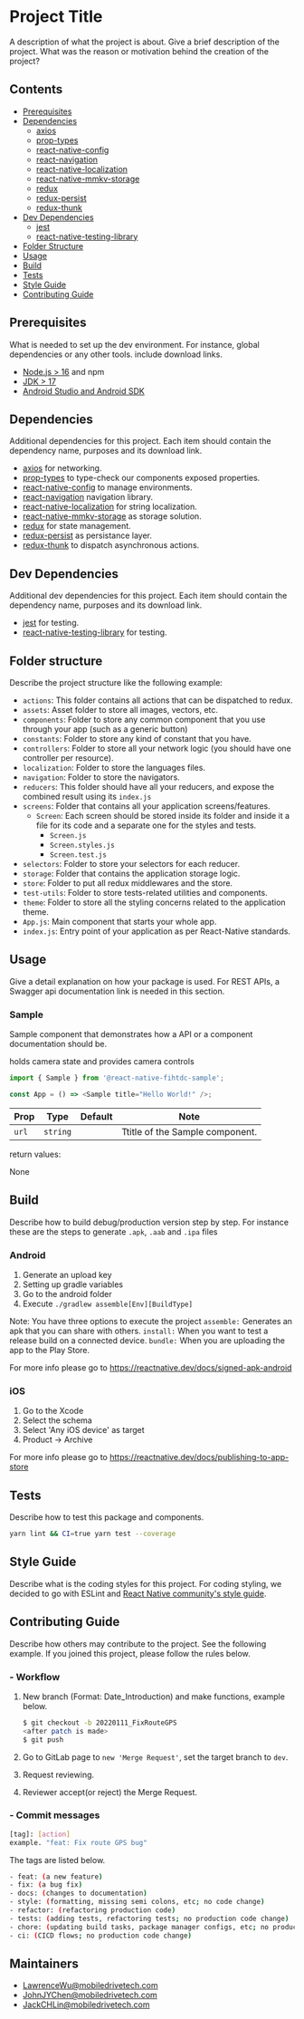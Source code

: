 # Project Title

A description of what the project is about. Give a brief description of the project. What was the reason or motivation behind the creation of the project?

## Contents

* [Prerequisites](#prerequisites)
* [Dependencies](#dependencies)
  * [axios](#dependencies)
  * [prop-types](#dependencies)
  * [react-native-config](#dependencies)
  * [react-navigation](#dependencies)
  * [react-native-localization](#dependencies)
  * [react-native-mmkv-storage](#dependencies)
  * [redux](#dependencies)
  * [redux-persist](#dependencies)
  * [redux-thunk](#dependencies)
* [Dev Dependencies](#dev-dependencies)
  * [jest](#dev-dependencies)
  * [react-native-testing-library](#dev-dependencies)
* [Folder Structure](#folder-structure)
* [Usage](#usage)
* [Build](#build)
* [Tests](#tests)
* [Style Guide](#style-guide)
* [Contributing Guide](#contributing-guide)

## Prerequisites

What is needed to set up the dev environment. For instance, global dependencies or any other tools. include download links.

* [Node.js > 16](https://nodejs.org) and npm
* [JDK > 17](https://www.oracle.com/java/technologies/javase-jdk11-downloads.html)
* [Android Studio and Android SDK](https://developer.android.com/studio)

## Dependencies

Additional dependencies for this project. Each item should contain the dependency name, purposes and its download link.

* [axios](https://github.com/axios/axios) for networking.
* [prop-types](https://github.com/facebook/prop-types) to type-check our components exposed properties.
* [react-native-config](https://github.com/luggit/react-native-config) to manage environments.
* [react-navigation](https://reactnavigation.org/) navigation library.
* [react-native-localization](https://github.com/stefalda/ReactNativeLocalization) for string localization.
* [react-native-mmkv-storage](https://github.com/ammarahm-ed/react-native-mmkv-storage#readme) as storage solution.
* [redux](https://redux.js.org/) for state management.
* [redux-persist](https://github.com/rt2zz/redux-persist) as persistance layer.
* [redux-thunk](https://github.com/gaearon/redux-thunk) to dispatch asynchronous actions.

## Dev Dependencies

Additional dev dependencies for this project. Each item should contain the dependency name, purposes and its download link.

* [jest](https://facebook.github.io/jest/) for testing.
* [react-native-testing-library](https://callstack.github.io/react-native-testing-library/) for testing.

## Folder structure

Describe the project structure like the following example:

* `actions`: This folder contains all actions that can be dispatched to redux.
* `assets`: Asset folder to store all images, vectors, etc.
* `components`: Folder to store any common component that you use through your app (such as a generic button)
* `constants`: Folder to store any kind of constant that you have.
* `controllers`: Folder to store all your network logic (you should have one controller per resource).
* `localization`: Folder to store the languages files.
* `navigation`: Folder to store the navigators.
* `reducers`: This folder should have all your reducers, and expose the combined result using its `index.js`
* `screens`: Folder that contains all your application screens/features.
  * `Screen`: Each screen should be stored inside its folder and inside it a file for its code and a separate one for the styles and tests.
    * `Screen.js`
    * `Screen.styles.js`
    * `Screen.test.js`
* `selectors`: Folder to store your selectors for each reducer.
* `storage`: Folder that contains the application storage logic.
* `store`: Folder to put all redux middlewares and the store.
* `test-utils`: Folder to store tests-related utilities and components.
* `theme`: Folder to store all the styling concerns related to the application theme.
* `App.js`: Main component that starts your whole app.
* `index.js`: Entry point of your application as per React-Native standards.

## Usage

Give a detail explanation on how your package is used. For REST APIs, a Swagger api documentation link is needed in this section.

### Sample

Sample component that demonstrates how a API or a component documentation should be.

holds camera state and provides camera controls

```js
import { Sample } from '@react-native-fihtdc-sample';
```

```js
const App = () => <Sample title="Hello World!" />;
```

|Prop|Type|Default|Note|
| - | - | - | - |
|`url`|`string`||Ttitle of the Sample component.

return values:

None

## Build

Describe how to build debug/production version step by step. For instance these are the steps to generate `.apk`, `.aab` and `.ipa` files

### Android

1. Generate an upload key
2. Setting up gradle variables
3. Go to the android folder
4. Execute `./gradlew assemble[Env][BuildType]`

Note: You have three options to execute the project
`assemble:` Generates an apk that you can share with others.
`install:` When you want to test a release build on a connected device.
`bundle:` When you are uploading the app to the Play Store.

For more info please go to <https://reactnative.dev/docs/signed-apk-android>

### iOS

1. Go to the Xcode
2. Select the schema
3. Select 'Any iOS device' as target
4. Product -> Archive

For more info please go to <https://reactnative.dev/docs/publishing-to-app-store>

## Tests

Describe how to test this package and components.

```bash
yarn lint && CI=true yarn test --coverage
```

## Style Guide

Describe what is the coding styles for this project. For coding styling, we decided to go with ESLint and [React Native community's style guide](https://github.com/facebook/react-native/tree/master/packages/eslint-config-react-native-community#readme).

## Contributing Guide

Describe how others may contribute to the project.
See the following example.
If you joined this project, please follow the rules below.

### - Workflow

1. New branch (Format: Date_Introduction) and make functions, example below.

    ```bash
    $ git checkout -b 20220111_FixRouteGPS
    <after patch is made>
    $ git push
    ```

2. Go to GitLab page to `new 'Merge Request'`, set the target branch to `dev`.

3. Request reviewing.

4. Reviewer accept(or reject) the Merge Request.

### - Commit messages

```bash
[tag]: [action]
example. "feat: Fix route GPS bug"
```

The tags are listed below.

```bash
- feat: (a new feature)
- fix: (a bug fix)
- docs: (changes to documentation)
- style: (formatting, missing semi colons, etc; no code change)
- refactor: (refactoring production code)
- tests: (adding tests, refactoring tests; no production code change)
- chore: (updating build tasks, package manager configs, etc; no production code change)
- ci: (CICD flows; no production code change)
```

## Maintainers

* LawrenceWu@mobiledrivetech.com
* JohnJYChen@mobiledrivetech.com
* JackCHLin@mobiledrivetech.com
